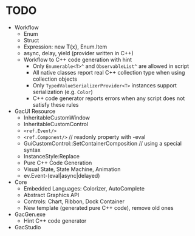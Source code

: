 # TODO

* Workflow
    * Enum
    * Struct
    * Expression: new T{x}, Enum.Item
    * async, delay, yield (provider written in C++)
    * Workflow to C++ code generation with hint
        * Only `Enumerable<T>^` and `ObservableList^` are allowed in script
        * All native classes report real C++ collection type when using collection objects
        * Only `TypedValueSerializerProvider<T>` instances support serialization (e.g. `Color`)
        * C++ code generator reports errors when any script does not satisfy these rules
* GacUI Resource
    * InheritableCustomWindow
    * InheritableCustomControl
    * `<ref.Event/>`
    * `<ref.Component/>` // readonly property with -eval
    * GuiCustomControl::SetContainerComposition // using a special syntax
    * InstanceStyle:Replace
    * Pure C++ Code Generation
    * Visual State, State Machine, Animation
    * ev.Event-(eval|async|delayed)
* Core
    * Embedded Languages: Colorizer, AutoComplete
    * Abstract Graphics API
    * Controls: Chart, Ribbon, Dock Container
    * New template (generated pure C++ code), remove old ones
* GacGen.exe
    * Hint C++ code generator
* GacStudio
